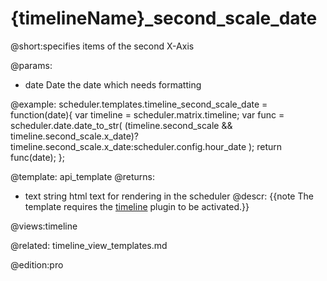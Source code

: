 {timelineName}_second_scale_date
=============

@short:specifies items of the second X-Axis
	
@params:
- date	Date	the date which needs formatting

@example:
scheduler.templates.timeline_second_scale_date = function(date){
	var timeline = scheduler.matrix.timeline;
	var func = scheduler.date.date_to_str(
    	(timeline.second_scale && timeline.second_scale.x_date)?
        timeline.second_scale.x_date:scheduler.config.hour_date
    );
	return func(date);
};

@template:	api_template
@returns:
- text    string     html text for rendering in the scheduler
@descr:
{{note The template requires the [timeline](extensions_list.md#timeline) plugin to be activated.}}

@views:timeline


@related:
	timeline_view_templates.md

@edition:pro